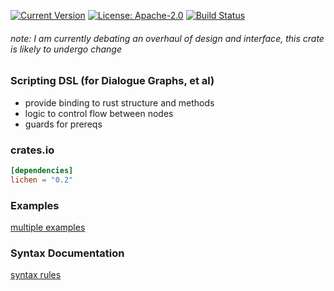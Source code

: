 [![Current Version](http://meritbadge.herokuapp.com/lichen)](https://crates.io/crates/lichen)
[![License: Apache-2.0](https://img.shields.io/crates/l/lichen.svg)](LICENSE)
[![Build Status](https://travis-ci.org/viperscape/lichen.svg?branch=master)](https://travis-ci.org/viperscape/lichen)

###### note: I am currently debating an overhaul of design and interface, this crate is likely to undergo change

### Scripting DSL (for Dialogue Graphs, et al)

- provide binding to rust structure and methods
- logic to control flow between nodes
- guards for prereqs

### crates.io

```toml
[dependencies]
lichen = "0.2"
```

### Examples

[multiple examples](https://github.com/viperscape/lichen/blob/master/examples/)

### Syntax Documentation

[syntax rules](https://github.com/viperscape/lichen/blob/master/docs/syntax.md)
